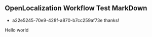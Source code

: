 ## OpenLocalization Workflow Test MarkDown
* a22e5245-70e9-428f-a870-b7cc259af73e 
thanks!

Hello world